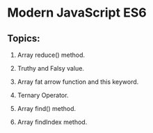 # Modern JavaScript ES6

## Topics:

1. Array reduce() method.

2. Truthy and Falsy value.

3. Array fat arrow function and this keyword.

4. Ternary Operator.

5. Array find() method.

6. Array findIndex method.



